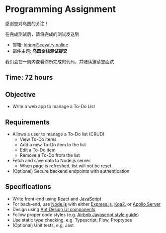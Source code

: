 # Programming Assignment

感谢您对乌圆的关注！

在完成测试后，请将完成的测试发送到

- 邮箱: hiring@cavalry.online
- 邮件主题: **乌圆全栈测试提交**

我们会在一周内查看你所完成的代码，并陆续邀请您面试

## Time: 72 hours

## Objective

- Write a web app to manage a To-Do List

## Requirements

- Allows a user to manage a To-Do list (CRUD)
  - View To-Do items
  - Add a new To-Do item to the list
  - Edit a To-Do item
  - Remove a To-Do from the list
- Fetch and save data to Node.js server
  - When page is refreshed, list will not be reset
- (Optional) Secure backend endpoints with authentication

## Specifications

- Write front-end using [React](https://zh-hans.reactjs.org/docs/getting-started.html) and [JavaScript](https://developer.mozilla.org/zh-CN/docs/Web/JavaScript)
- For back-end, use [Node.js](https://nodejs.org/zh-cn/about/) with either [Express.js](https://www.expressjs.com.cn/), [Koa2](https://koajs.com/), or [Apollo Server](https://www.apollographql.com/docs/apollo-server/)
- Design using [Ant Design UI components](https://ant.design/index-cn)
- Follow proper code styles (e.g. [Airbnb Javascript style guide](https://github.com/lin-123/javascript))
- Use static type checking, e.g. Typescript, Flow, Proptypes
- (Optional) Unit tests, e.g, Jest
